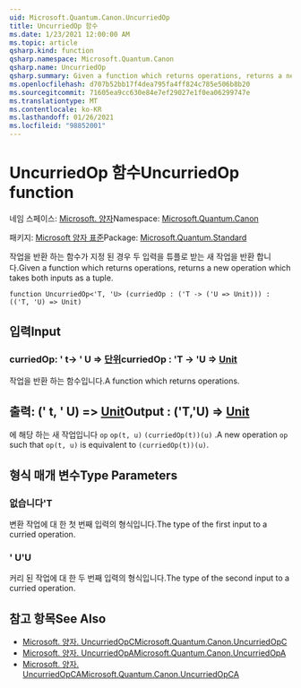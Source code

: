 ```yaml
---
uid: Microsoft.Quantum.Canon.UncurriedOp
title: UncurriedOp 함수
ms.date: 1/23/2021 12:00:00 AM
ms.topic: article
qsharp.kind: function
qsharp.namespace: Microsoft.Quantum.Canon
qsharp.name: UncurriedOp
qsharp.summary: Given a function which returns operations, returns a new operation which takes both inputs as a tuple.
ms.openlocfilehash: d707b52bb17f4dea795fa4ff824c785e506b8b20
ms.sourcegitcommit: 71605ea9cc630e84e7ef29027e1f0ea06299747e
ms.translationtype: MT
ms.contentlocale: ko-KR
ms.lasthandoff: 01/26/2021
ms.locfileid: "98852001"
---
```

# <a name="uncurriedop-function"></a><span data-ttu-id="c1b98-102">UncurriedOp 함수</span><span class="sxs-lookup"><span data-stu-id="c1b98-102">UncurriedOp function</span></span>

<span data-ttu-id="c1b98-103">네임 스페이스: [Microsoft. 양자](xref:Microsoft.Quantum.Canon)</span><span class="sxs-lookup"><span data-stu-id="c1b98-103">Namespace: [Microsoft.Quantum.Canon](xref:Microsoft.Quantum.Canon)</span></span>

<span data-ttu-id="c1b98-104">패키지: [Microsoft 양자 표준](https://nuget.org/packages/Microsoft.Quantum.Standard)</span><span class="sxs-lookup"><span data-stu-id="c1b98-104">Package: [Microsoft.Quantum.Standard](https://nuget.org/packages/Microsoft.Quantum.Standard)</span></span>


<span data-ttu-id="c1b98-105">작업을 반환 하는 함수가 지정 된 경우 두 입력을 튜플로 받는 새 작업을 반환 합니다.</span><span class="sxs-lookup"><span data-stu-id="c1b98-105">Given a function which returns operations, returns a new operation which takes both inputs as a tuple.</span></span>

```qsharp
function UncurriedOp<'T, 'U> (curriedOp : ('T -> ('U => Unit))) : (('T, 'U) => Unit)
```


## <a name="input"></a><span data-ttu-id="c1b98-106">입력</span><span class="sxs-lookup"><span data-stu-id="c1b98-106">Input</span></span>

### <a name="curriedop--t---u--unit"></a><span data-ttu-id="c1b98-107">curriedOp: ' t-> ' U => [단위](xref:microsoft.quantum.lang-ref.unit)</span><span class="sxs-lookup"><span data-stu-id="c1b98-107">curriedOp : 'T -> 'U => [Unit](xref:microsoft.quantum.lang-ref.unit)</span></span> 

<span data-ttu-id="c1b98-108">작업을 반환 하는 함수입니다.</span><span class="sxs-lookup"><span data-stu-id="c1b98-108">A function which returns operations.</span></span>



## <a name="output--tu--unit"></a><span data-ttu-id="c1b98-109">출력: (' t, ' U) => [Unit](xref:microsoft.quantum.lang-ref.unit)</span><span class="sxs-lookup"><span data-stu-id="c1b98-109">Output : ('T,'U) => [Unit](xref:microsoft.quantum.lang-ref.unit)</span></span> 

<span data-ttu-id="c1b98-110">에 해당 하는 새 작업입니다 `op` `op(t, u)` `(curriedOp(t))(u)` .</span><span class="sxs-lookup"><span data-stu-id="c1b98-110">A new operation `op` such that `op(t, u)` is equivalent to `(curriedOp(t))(u)`.</span></span>

## <a name="type-parameters"></a><span data-ttu-id="c1b98-111">형식 매개 변수</span><span class="sxs-lookup"><span data-stu-id="c1b98-111">Type Parameters</span></span>

### <a name="t"></a><span data-ttu-id="c1b98-112">없습니다</span><span class="sxs-lookup"><span data-stu-id="c1b98-112">'T</span></span>

<span data-ttu-id="c1b98-113">변환 작업에 대 한 첫 번째 입력의 형식입니다.</span><span class="sxs-lookup"><span data-stu-id="c1b98-113">The type of the first input to a curried operation.</span></span>
### <a name="u"></a><span data-ttu-id="c1b98-114">' U</span><span class="sxs-lookup"><span data-stu-id="c1b98-114">'U</span></span>

<span data-ttu-id="c1b98-115">커리 된 작업에 대 한 두 번째 입력의 형식입니다.</span><span class="sxs-lookup"><span data-stu-id="c1b98-115">The type of the second input to a curried operation.</span></span>

## <a name="see-also"></a><span data-ttu-id="c1b98-116">참고 항목</span><span class="sxs-lookup"><span data-stu-id="c1b98-116">See Also</span></span>

- [<span data-ttu-id="c1b98-117">Microsoft. 양자. UncurriedOpC</span><span class="sxs-lookup"><span data-stu-id="c1b98-117">Microsoft.Quantum.Canon.UncurriedOpC</span></span>](xref:Microsoft.Quantum.Canon.UncurriedOpC)
- [<span data-ttu-id="c1b98-118">Microsoft. 양자. UncurriedOpA</span><span class="sxs-lookup"><span data-stu-id="c1b98-118">Microsoft.Quantum.Canon.UncurriedOpA</span></span>](xref:Microsoft.Quantum.Canon.UncurriedOpA)
- [<span data-ttu-id="c1b98-119">Microsoft. 양자. UncurriedOpCA</span><span class="sxs-lookup"><span data-stu-id="c1b98-119">Microsoft.Quantum.Canon.UncurriedOpCA</span></span>](xref:Microsoft.Quantum.Canon.UncurriedOpCA)